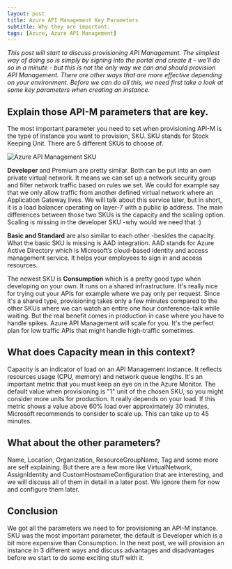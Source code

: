 ```yaml
---
layout: post
title: Azure API Management Key Parameters
subtitle: Why they are important.
tags: [Azure, Azure API Management]
---
```


*This post will start to discuss provisioning API Management. The simplest way of doing so is simply by signing into the portal and create it - we'll do so in a minute - but this is not the only way we can and should provision API Management. There are other ways that are more effective depending on your environment. Before we can do all this, we need first take a look at some key parameters when creating an instance.*

## Explain those API-M parameters that are key.
The most important parameter you need to set when provisioning API-M is the type of instance you want to provision, SKU. SKU stands for Stock Keeping Unit. There are 5 different SKUs to choose of.

![Azure API Management SKU](https://cdn.svenmalvik.com/images/azure-apim-key-parameters-0.png)

**Developer** and Premium are pretty similar. Both can be put into an own private virtual network. It means we can set up a network security group and filter network traffic based on rules we set. We could for example say that we only allow traffic from another defined virtual network where an Application Gateway lives. We will talk about this service later, but in short, it is a load balancer operating on layer-7 with a public ip address. The main differences between those two SKUs is the capacity and the scaling option. Scaling is missing in the developer SKU -why would we need that :)

**Basic and Standard** are also similar to each other -besides the capacity. What the basic SKU is missing is AAD integration. AAD stands for Azure Active Directory which is Microsoft’s cloud-based identity and access management service. It helps your employees to sign in and access resources.

The newest SKU is **Consumption** which is a pretty good type when developing on your own. It runs on a shared infrastructure. It's really nice for trying out your APIs for example where we pay only per request. Since it's a shared type, provisioning takes only a few minutes compared to the other SKUs where we can watch an entire one hour conference-talk while waiting. But the real benefit comes in production in case where you have to handle spikes. Azure API Management will scale for you. It's the perfect plan for low traffic APIs that might handle high-traffic sometimes.

## What does Capacity mean in this context?
Capacity is an indicator of load on an API Management instance. It reflects resources usage (CPU, memory) and network queue lengths. It's an important metric that you must keep an eye on in the Azure Monitor. The default value when provisioning is "1" unit of the chosen SKU, so you might consider more units for production. It really depends on your load. If this metric shows a value above 60% load over approximately 30 minutes, Microsoft recommends to consider to scale up. This can take up to 45 minutes.

## What about the other parameters?
Name, Location, Organization, ResourceGroupName, Tag and some more are self explaining. But there are a few more like VirtualNetwork, AssignIdentity and CustomHostnameConfiguration that are interesting, and we will discuss all of them in detail in a later post. We ignore them for now and configure them later.

## Conclusion
We got all the parameters we need to for provisioning an API-M instance. SKU was the most important parameter, the default is Developer which is a bit more expensive than Consumption. In the next post, we will provision an instance in 3 different ways and discuss advantages and disadvantages before we start to do some exciting stuff with it.